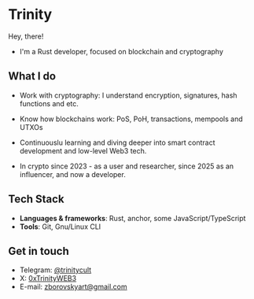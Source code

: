 # Trinity

Hey, there!

- I'm a Rust developer, focused on blockchain and cryptography

## What I do
- Work with cryptography: I understand encryption, signatures, hash functions and etc.

- Know how blockchains work: PoS, PoH, transactions, mempools and UTXOs

- Continuouslu learning and diving deeper into smart contract development and low-level Web3 tech.

- In crypto since 2023 - as a user and researcher, since 2025 as an influencer, and now a developer.

## Tech Stack
- **Languages & frameworks**: Rust, anchor, some JavaScript/TypeScript
- **Tools**: Git, Gnu/Linux CLI

## Get in touch
- Telegram:
[@trinitycult](https://t.me/trinitycult)
- X:
[0xTrinityWEB3](https://x.com/0xTrinityWEB3)
- E-mail:
zborovskyart@gmail.com

